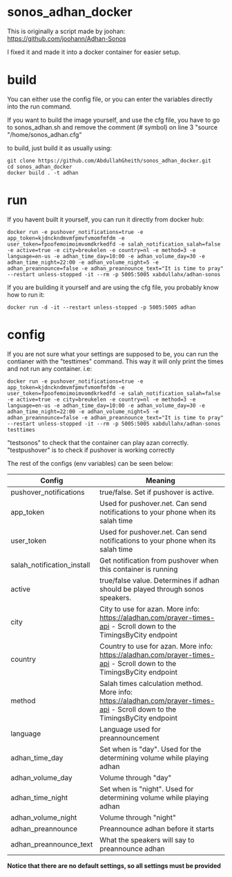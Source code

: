 # sonos_adhan_docker

This is originally a script made by joohan: https://github.com/joohann/Adhan-Sonos

I fixed it and made it into a docker container for easier setup.

# build

You can either use the config file, or you can enter the variables directly into the run command.

If you want to build the image yourself, and use the cfg file, you have to go to sonos_adhan.sh and remove the comment (# symbol) on line 3 "source "/home/sonos_adhan.cfg"

to build, just build it as usually using:

```
git clone https://github.com/AbdullahGheith/sonos_adhan_docker.git
cd sonos_adhan_docker
docker build . -t adhan
```

# run

If you havent built it yourself, you can run it directly from docker hub:

```
docker run -e pushover_notifications=true -e app_token=kjdnckndmvmfpmvfvmomfmfdm -e user_token=fpoofemoimoimvomdkrkedfd -e salah_notification_salah=false -e active=true -e city=breukelen -e country=nl -e method=3 -e language=en-us -e adhan_time_day=10:00 -e adhan_volume_day=30 -e adhan_time_night=22:00 -e adhan_volume_night=5 -e adhan_preannounce=false -e adhan_preannounce_text="It is time to pray" --restart unless-stopped -it --rm -p 5005:5005 xabdullahx/adhan-sonos
```

If you are building it yourself and are using the cfg file, you probably know how to run it:

```
docker run -d -it --restart unless-stopped -p 5005:5005 adhan
```

# config

If you are not sure what your settings are supposed to be, you can run the contianer with the "testtimes" command. This way it will only print the times and not run any container. i.e:

```
docker run -e pushover_notifications=true -e app_token=kjdnckndmvmfpmvfvmomfmfdm -e user_token=fpoofemoimoimvomdkrkedfd -e salah_notification_salah=false -e active=true -e city=breukelen -e country=nl -e method=3 -e language=en-us -e adhan_time_day=10:00 -e adhan_volume_day=30 -e adhan_time_night=22:00 -e adhan_volume_night=5 -e adhan_preannounce=false -e adhan_preannounce_text="It is time to pray" --restart unless-stopped -it --rm -p 5005:5005 xabdullahx/adhan-sonos testtimes
```

"testsonos" to check that the container can play azan correctly.
"testpushover" is to check if pushover is working correctly

The rest of the configs (env variables) can be seen below: 

| Config                     | Meaning                                                                                                                     |
|----------------------------|-----------------------------------------------------------------------------------------------------------------------------|
| pushover_notifications     | true/false. Set if pushover is active.                                                                                      |
| app_token                  | Used for pushover.net. Can send notifications to your phone when its salah time                                             |
| user_token                 | Used for pushover.net. Can send notifications to your phone when its salah time                                             |
| salah_notification_install | Get notification from pushover when this container is running                                                               |
| active                     | true/false value. Determines if adhan should be played through sonos speakers.                                              |
| city                       | City to use for azan. More info: https://aladhan.com/prayer-times-api - Scroll down to the TimingsByCity endpoint           |
| country                    | Country to use for azan. More info: https://aladhan.com/prayer-times-api - Scroll down to the TimingsByCity endpoint        |
| method                     | Salah times calculation method. More info: https://aladhan.com/prayer-times-api - Scroll down to the TimingsByCity endpoint |
| language                   | Language used for preannouncement                                                                                           |
| adhan_time_day             | Set when is "day". Used for the determining volume while playing adhan                                                      |
| adhan_volume_day           | Volume through "day"                                                                                                        |
| adhan_time_night           | Set when is "night". Used for determining volume while playing adhan                                                        |
| adhan_volume_night         | Volume through "night"                                                                                                      |
| adhan_preannounce          | Preannounce adhan before it starts                                                                                          |
| adhan_preannounce_text     | What the speakers will say to preannounce adhan                                                                             |

**Notice that there are no default settings, so all settings must be provided**
